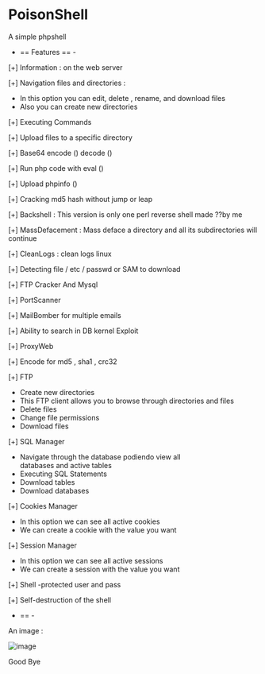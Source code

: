 PoisonShell
===========

A simple phpshell<br>

- == Features == -<br>

[+] Information : on the web server<br>

[+] Navigation files and directories :<br>

* In this option you can edit, delete , rename, and download files<br>
* Also you can create new directories<br>

[+] Executing Commands<br>

[+] Upload files to a specific directory<br>

[+] Base64 encode () decode ()<br>

[+] Run php code with eval ()<br>

[+] Upload phpinfo () <br>

[+] Cracking md5 hash without jump or leap<br>

[+] Backshell : This version is only one perl reverse shell made ??by me<br>

[+] MassDefacement : Mass deface a directory and all its subdirectories will continue<br>

[+] CleanLogs : clean logs linux<br>

[+] Detecting file / etc / passwd or SAM to download<br>

[+] FTP Cracker And Mysql<br>

[+] PortScanner<br>

[+] MailBomber for multiple emails<br>

[+] Ability to search in DB kernel Exploit<br>

[+] ProxyWeb<br>

[+] Encode for md5 , sha1 , crc32<br>

[+] FTP<br>

* Create new directories<br>
* This FTP client allows you to browse through directories and files<br>
* Delete files<br>
* Change file permissions<br>
* Download files<br>

[+] SQL Manager<br>

* Navigate through the database podiendo view all<br>
databases and active tables<br>
* Executing SQL Statements<br>
* Download tables<br>
* Download databases<br>

[+] Cookies Manager<br>

* In this option we can see all active cookies<br>
* We can create a cookie with the value you want<br>

[+] Session Manager<br>

* In this option we can see all active sessions<br>
* We can create a session with the value you want<br>

[+] Shell -protected user and pass<br>

[+] Self-destruction of the shell<br>

- == -<br>

An image : 

![image](http://1.bp.blogspot.com/-fW6EPnPSaV0/TfDMhBUGDhI/AAAAAAAAAEo/tTjnG6Ry1Nc/s1600/image.PNG)

Good Bye
